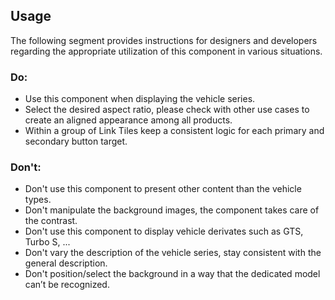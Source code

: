 <ComponentHeading name="Link Tile Model Signature"></ComponentHeading>

<TableOfContents></TableOfContents>

## Usage

The following segment provides instructions for designers and developers regarding the appropriate utilization of this
component in various situations.

### Do:

- Use this component when displaying the vehicle series.
- Select the desired aspect ratio, please check with other use cases to create an aligned appearance among all products.
- Within a group of Link Tiles keep a consistent logic for each primary and secondary button target.

### Don't:

- Don't use this component to present other content than the vehicle types.
- Don't manipulate the background images, the component takes care of the contrast.
- Don't use this component to display vehicle derivates such as GTS, Turbo S, ...
- Don't vary the description of the vehicle series, stay consistent with the general description.
- Don't position/select the background in a way that the dedicated model can’t be recognized.
